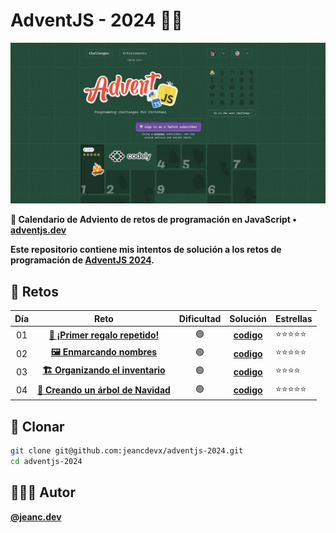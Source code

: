 # AdventJS - 2024 🎅🏻

![AdventJS](./img/readme.png)

**💋 Calendario de Adviento de retos de programación en JavaScript •**
**[adventjs.dev](https://adventjs.dev/)**

**Este repositorio contiene mis intentos de solución a los retos de programación de [AdventJS 2024](https://adventjs.dev/).**

## 🎄 Retos

| Día |                                     Reto                                     | Dificultad |                                         Solución                                         | Estrellas  |
| :-: | :--------------------------------------------------------------------------: | :--------: | :--------------------------------------------------------------------------------------: | ---------- |
| 01  | [**🎁 ¡Primer regalo repetido!**](https://adventjs.dev/es/challenges/2024/1) |     🟢     | [**codigo**](https://github.com/jeancdevx/adventjs-2024/blob/master/ejercicio1/index.js) | ⭐⭐⭐⭐⭐ |
| 02  |    [**🖼️ Enmarcando nombres**](https://adventjs.dev/es/challenges/2024/2)    |     🟢     | [**codigo**](https://github.com/jeancdevx/adventjs-2024/blob/master/ejercicio2/index.js) | ⭐⭐⭐⭐⭐ |
| 03  | [**🏗️ Organizando el inventario**](https://adventjs.dev/es/challenges/2024/3) |     🟢     | [**codigo**](https://github.com/jeancdevx/adventjs-2024/blob/master/ejercicio3/index.js) | ⭐⭐⭐⭐ |
| 04  | [**🎄 Creando un árbol de Navidad**](https://adventjs.dev/es/challenges/2024/4) |     🟢     | [**codigo**](https://github.com/jeancdevx/adventjs-2024/blob/master/ejercicio4/index.js) | ⭐⭐⭐⭐⭐ |

## 📝 Clonar

```bash
git clone git@github.com:jeancdevx/adventjs-2024.git
cd adventjs-2024
```

## 🧑🏻‍💻 Autor

[**@jeanc.dev**](https://github.com/jeancdevx)
